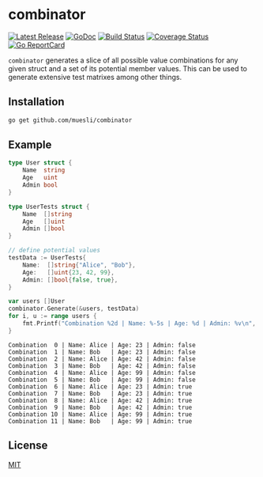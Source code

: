 # combinator

[![Latest Release](https://img.shields.io/github/release/muesli/combinator.svg)](https://github.com/muesli/combinator/releases)
[![GoDoc](https://godoc.org/github.com/golang/gddo?status.svg)](https://godoc.org/github.com/muesli/combinator)
[![Build Status](https://github.com/muesli/combinator/workflows/build/badge.svg)](https://github.com/muesli/combinator/actions)
[![Coverage Status](https://coveralls.io/repos/github/muesli/combinator/badge.svg?branch=master)](https://coveralls.io/github/muesli/combinator?branch=master)
[![Go ReportCard](http://goreportcard.com/badge/muesli/combinator)](http://goreportcard.com/report/muesli/combinator)

`combinator` generates a slice of all possible value combinations for any given
struct and a set of its potential member values. This can be used to generate
extensive test matrixes among other things.

## Installation

```bash
go get github.com/muesli/combinator
```

## Example

```go
type User struct {
    Name  string
    Age   uint
    Admin bool
}

type UserTests struct {
    Name  []string
    Age   []uint
    Admin []bool
}

// define potential values
testData := UserTests{
    Name:  []string{"Alice", "Bob"},
    Age:   []uint{23, 42, 99},
    Admin: []bool{false, true},
}

var users []User
combinator.Generate(&users, testData)
for i, u := range users {
    fmt.Printf("Combination %2d | Name: %-5s | Age: %d | Admin: %v\n", i, u.Name, u.Age, u.Admin)
}
```

```
Combination  0 | Name: Alice | Age: 23 | Admin: false
Combination  1 | Name: Bob   | Age: 23 | Admin: false
Combination  2 | Name: Alice | Age: 42 | Admin: false
Combination  3 | Name: Bob   | Age: 42 | Admin: false
Combination  4 | Name: Alice | Age: 99 | Admin: false
Combination  5 | Name: Bob   | Age: 99 | Admin: false
Combination  6 | Name: Alice | Age: 23 | Admin: true
Combination  7 | Name: Bob   | Age: 23 | Admin: true
Combination  8 | Name: Alice | Age: 42 | Admin: true
Combination  9 | Name: Bob   | Age: 42 | Admin: true
Combination 10 | Name: Alice | Age: 99 | Admin: true
Combination 11 | Name: Bob   | Age: 99 | Admin: true
```

## License

[MIT](https://github.com/muesli/combinator/raw/master/LICENSE)
